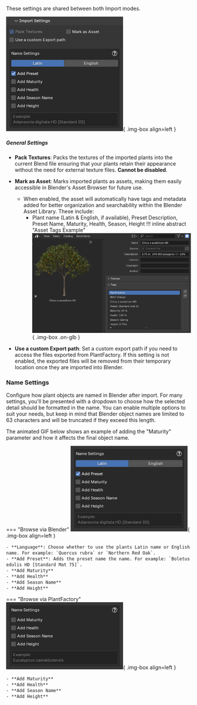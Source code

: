 These settings are shared between both Import modes.

![Import Settings](../images/import-settings.webp){ .img-box align=left }

##### General Settings

- **Pack Textures**: Packs the textures of the imported plants into the current Blend file ensuring that your plants retain their appearance without the need for external texture files. **Cannot be disabled**.
- **Mark as Asset**: Marks imported plants as assets, making them easily accessible in Blender's Asset Browser for future use.
    - When enabled, the asset will automatically have tags and metadata added for better organization and searchability within the Blender Asset Library. These include:
        - Plant name (Latin & English, if available), Preset Description, Preset Name, Maturity, Health, Season, Height
    !!! inline abstract "Asset Tags Example"
        ![Asset Tags Example](../images/mark_as_asset-tags.webp){ .img-box .on-glb }

    <div style="clear:both"></div>

- **Use a custom Export path**: Set a custom export path if you need to access the files exported from PlantFactory. If this setting is not enabled, the exported files will be removed from their temporary location once they are imported into Blender.

### Name Settings

Configure how plant objects are named in Blender after import. For many settings, you'll be presented with a dropdown to choose how the selected detail should be formatted in the name. You can enable multiple options to suit your needs, but keep in mind that Blender object names are limited to 63 characters and will be truncated if they exceed this length.

The animated GIF below shows an example of adding the "Maturity" parameter and how it affects the final object name.

=== "Browse via Blender"
    ![Import Name Settings](../images/import_name_settings-via_blender.gif){ .img-box align=left }

    - **Language**: Choose whether to use the plants Latin name or English name. For example: `Quercus rubra` or `Northern Red Oak`.
    - **Add Preset**: Adds the preset name the name. For example: `Boletus edulis HD [Standard Mat 75]`.
    - **Add Maturity**
    - **Add Health**
    - **Add Season Name**
    - **Add Height**

=== "Browse via PlantFactory"
    ![Import Name Settings](../images/import_name_settings-via_plantfactory.gif){ .img-box align=left }

    - **Add Maturity**
    - **Add Health**
    - **Add Season Name**
    - **Add Height**